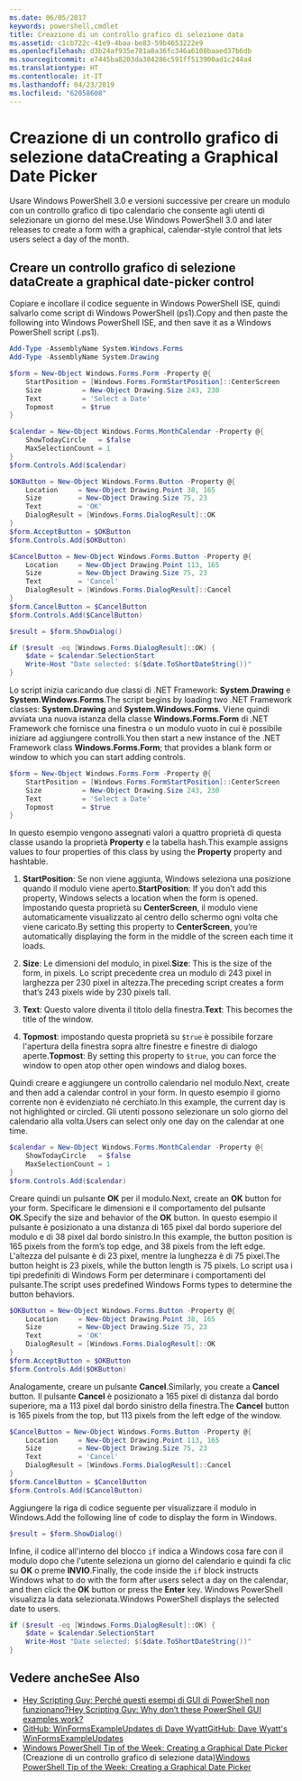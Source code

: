 ```yaml
---
ms.date: 06/05/2017
keywords: powershell,cmdlet
title: Creazione di un controllo grafico di selezione data
ms.assetid: c1cb722c-41e9-4baa-be83-59b4653222e9
ms.openlocfilehash: d3b24af935e781a8a36fc346a6108baaed37b6db
ms.sourcegitcommit: e7445ba8203da304286c591ff513900ad1c244a4
ms.translationtype: HT
ms.contentlocale: it-IT
ms.lasthandoff: 04/23/2019
ms.locfileid: "62058608"
---
```

# <a name="creating-a-graphical-date-picker"></a><span data-ttu-id="31288-103">Creazione di un controllo grafico di selezione data</span><span class="sxs-lookup"><span data-stu-id="31288-103">Creating a Graphical Date Picker</span></span>

<span data-ttu-id="31288-104">Usare Windows PowerShell 3.0 e versioni successive per creare un modulo con un controllo grafico di tipo calendario che consente agli utenti di selezionare un giorno del mese.</span><span class="sxs-lookup"><span data-stu-id="31288-104">Use Windows PowerShell 3.0 and later releases to create a form with a graphical, calendar-style control that lets users select a day of the month.</span></span>

## <a name="create-a-graphical-date-picker-control"></a><span data-ttu-id="31288-105">Creare un controllo grafico di selezione data</span><span class="sxs-lookup"><span data-stu-id="31288-105">Create a graphical date-picker control</span></span>

<span data-ttu-id="31288-106">Copiare e incollare il codice seguente in Windows PowerShell ISE, quindi salvarlo come script di Windows PowerShell (ps1).</span><span class="sxs-lookup"><span data-stu-id="31288-106">Copy and then paste the following into Windows PowerShell ISE, and then save it as a Windows PowerShell script (.ps1).</span></span>

```powershell
Add-Type -AssemblyName System.Windows.Forms
Add-Type -AssemblyName System.Drawing

$form = New-Object Windows.Forms.Form -Property @{
    StartPosition = [Windows.Forms.FormStartPosition]::CenterScreen
    Size          = New-Object Drawing.Size 243, 230
    Text          = 'Select a Date'
    Topmost       = $true
}

$calendar = New-Object Windows.Forms.MonthCalendar -Property @{
    ShowTodayCircle   = $false
    MaxSelectionCount = 1
}
$form.Controls.Add($calendar)

$OKButton = New-Object Windows.Forms.Button -Property @{
    Location     = New-Object Drawing.Point 38, 165
    Size         = New-Object Drawing.Size 75, 23
    Text         = 'OK'
    DialogResult = [Windows.Forms.DialogResult]::OK
}
$form.AcceptButton = $OKButton
$form.Controls.Add($OKButton)

$CancelButton = New-Object Windows.Forms.Button -Property @{
    Location     = New-Object Drawing.Point 113, 165
    Size         = New-Object Drawing.Size 75, 23
    Text         = 'Cancel'
    DialogResult = [Windows.Forms.DialogResult]::Cancel
}
$form.CancelButton = $CancelButton
$form.Controls.Add($CancelButton)

$result = $form.ShowDialog()

if ($result -eq [Windows.Forms.DialogResult]::OK) {
    $date = $calendar.SelectionStart
    Write-Host "Date selected: $($date.ToShortDateString())"
}
```

<span data-ttu-id="31288-107">Lo script inizia caricando due classi di .NET Framework: **System.Drawing** e **System.Windows.Forms**.</span><span class="sxs-lookup"><span data-stu-id="31288-107">The script begins by loading two .NET Framework classes: **System.Drawing** and **System.Windows.Forms**.</span></span>
<span data-ttu-id="31288-108">Viene quindi avviata una nuova istanza della classe **Windows.Forms.Form** di .NET Framework che fornisce una finestra o un modulo vuoto in cui è possibile iniziare ad aggiungere controlli.</span><span class="sxs-lookup"><span data-stu-id="31288-108">You then start a new instance of the .NET Framework class **Windows.Forms.Form**; that provides a blank form or window to which you can start adding controls.</span></span>

```powershell
$form = New-Object Windows.Forms.Form -Property @{
    StartPosition = [Windows.Forms.FormStartPosition]::CenterScreen
    Size          = New-Object Drawing.Size 243, 230
    Text          = 'Select a Date'
    Topmost       = $true
}
```

<span data-ttu-id="31288-109">In questo esempio vengono assegnati valori a quattro proprietà di questa classe usando la proprietà **Property** e la tabella hash.</span><span class="sxs-lookup"><span data-stu-id="31288-109">This example assigns values to four properties of this class by using the **Property** property and hashtable.</span></span>

1. <span data-ttu-id="31288-110">**StartPosition**: Se non viene aggiunta, Windows seleziona una posizione quando il modulo viene aperto.</span><span class="sxs-lookup"><span data-stu-id="31288-110">**StartPosition**: If you don’t add this property, Windows selects a location when the form is opened.</span></span>
   <span data-ttu-id="31288-111">Impostando questa proprietà su **CenterScreen**, il modulo viene automaticamente visualizzato al centro dello schermo ogni volta che viene caricato.</span><span class="sxs-lookup"><span data-stu-id="31288-111">By setting this property to **CenterScreen**, you’re automatically displaying the form in the middle of the screen each time it loads.</span></span>

2. <span data-ttu-id="31288-112">**Size**: Le dimensioni del modulo, in pixel.</span><span class="sxs-lookup"><span data-stu-id="31288-112">**Size**: This is the size of the form, in pixels.</span></span>
   <span data-ttu-id="31288-113">Lo script precedente crea un modulo di 243 pixel in larghezza per 230 pixel in altezza.</span><span class="sxs-lookup"><span data-stu-id="31288-113">The preceding script creates a form that’s 243 pixels wide by 230 pixels tall.</span></span>

3. <span data-ttu-id="31288-114">**Text**: Questo valore diventa il titolo della finestra.</span><span class="sxs-lookup"><span data-stu-id="31288-114">**Text**: This becomes the title of the window.</span></span>

4. <span data-ttu-id="31288-115">**Topmost**: impostando questa proprietà su `$true` è possibile forzare l'apertura della finestra sopra altre finestre e finestre di dialogo aperte.</span><span class="sxs-lookup"><span data-stu-id="31288-115">**Topmost**: By setting this property to `$true`, you can force the window to open atop other open windows and dialog boxes.</span></span>

<span data-ttu-id="31288-116">Quindi creare e aggiungere un controllo calendario nel modulo.</span><span class="sxs-lookup"><span data-stu-id="31288-116">Next, create and then add a calendar control in your form.</span></span>
<span data-ttu-id="31288-117">In questo esempio il giorno corrente non è evidenziato né cerchiato.</span><span class="sxs-lookup"><span data-stu-id="31288-117">In this example, the current day is not highlighted or circled.</span></span>
<span data-ttu-id="31288-118">Gli utenti possono selezionare un solo giorno del calendario alla volta.</span><span class="sxs-lookup"><span data-stu-id="31288-118">Users can select only one day on the calendar at one time.</span></span>

```powershell
$calendar = New-Object Windows.Forms.MonthCalendar -Property @{
    ShowTodayCircle   = $false
    MaxSelectionCount = 1
}
$form.Controls.Add($calendar)
```

<span data-ttu-id="31288-119">Creare quindi un pulsante **OK** per il modulo.</span><span class="sxs-lookup"><span data-stu-id="31288-119">Next, create an **OK** button for your form.</span></span>
<span data-ttu-id="31288-120">Specificare le dimensioni e il comportamento del pulsante **OK**.</span><span class="sxs-lookup"><span data-stu-id="31288-120">Specify the size and behavior of the **OK** button.</span></span>
<span data-ttu-id="31288-121">In questo esempio il pulsante è posizionato a una distanza di 165 pixel dal bordo superiore del modulo e di 38 pixel dal bordo sinistro.</span><span class="sxs-lookup"><span data-stu-id="31288-121">In this example, the button position is 165 pixels from the form’s top edge, and 38 pixels from the left edge.</span></span>
<span data-ttu-id="31288-122">L'altezza del pulsante è di 23 pixel, mentre la lunghezza è di 75 pixel.</span><span class="sxs-lookup"><span data-stu-id="31288-122">The button height is 23 pixels, while the button length is 75 pixels.</span></span>
<span data-ttu-id="31288-123">Lo script usa i tipi predefiniti di Windows Form per determinare i comportamenti del pulsante.</span><span class="sxs-lookup"><span data-stu-id="31288-123">The script uses predefined Windows Forms types to determine the button behaviors.</span></span>

```powershell
$OKButton = New-Object Windows.Forms.Button -Property @{
    Location     = New-Object Drawing.Point 38, 165
    Size         = New-Object Drawing.Size 75, 23
    Text         = 'OK'
    DialogResult = [Windows.Forms.DialogResult]::OK
}
$form.AcceptButton = $OKButton
$form.Controls.Add($OKButton)
```

<span data-ttu-id="31288-124">Analogamente, creare un pulsante **Cancel**.</span><span class="sxs-lookup"><span data-stu-id="31288-124">Similarly, you create a **Cancel** button.</span></span>
<span data-ttu-id="31288-125">Il pulsante **Cancel** è posizionato a 165 pixel di distanza dal bordo superiore, ma a 113 pixel dal bordo sinistro della finestra.</span><span class="sxs-lookup"><span data-stu-id="31288-125">The **Cancel** button is 165 pixels from the top, but 113 pixels from the left edge of the window.</span></span>

```powershell
$CancelButton = New-Object Windows.Forms.Button -Property @{
    Location     = New-Object Drawing.Point 113, 165
    Size         = New-Object Drawing.Size 75, 23
    Text         = 'Cancel'
    DialogResult = [Windows.Forms.DialogResult]::Cancel
}
$form.CancelButton = $CancelButton
$form.Controls.Add($CancelButton)
```

<span data-ttu-id="31288-126">Aggiungere la riga di codice seguente per visualizzare il modulo in Windows.</span><span class="sxs-lookup"><span data-stu-id="31288-126">Add the following line of code to display the form in Windows.</span></span>

```powershell
$result = $form.ShowDialog()
```

<span data-ttu-id="31288-127">Infine, il codice all'interno del blocco `if` indica a Windows cosa fare con il modulo dopo che l'utente seleziona un giorno del calendario e quindi fa clic su **OK** o preme **INVIO**.</span><span class="sxs-lookup"><span data-stu-id="31288-127">Finally, the code inside the `if` block instructs Windows what to do with the form after users select a day on the calendar, and then click the **OK** button or press the **Enter** key.</span></span>
<span data-ttu-id="31288-128">Windows PowerShell visualizza la data selezionata.</span><span class="sxs-lookup"><span data-stu-id="31288-128">Windows PowerShell displays the selected date to users.</span></span>

```powershell
if ($result -eq [Windows.Forms.DialogResult]::OK) {
    $date = $calendar.SelectionStart
    Write-Host "Date selected: $($date.ToShortDateString())"
}
```

## <a name="see-also"></a><span data-ttu-id="31288-129">Vedere anche</span><span class="sxs-lookup"><span data-stu-id="31288-129">See Also</span></span>

- [<span data-ttu-id="31288-130">Hey Scripting Guy:  Perché questi esempi di GUI di PowerShell non funzionano?</span><span class="sxs-lookup"><span data-stu-id="31288-130">Hey Scripting Guy:  Why don’t these PowerShell GUI examples work?</span></span>](https://go.microsoft.com/fwlink/?LinkId=506644)
- [<span data-ttu-id="31288-131">GitHub: WinFormsExampleUpdates di Dave Wyatt</span><span class="sxs-lookup"><span data-stu-id="31288-131">GitHub: Dave Wyatt's WinFormsExampleUpdates</span></span>](https://github.com/dlwyatt/WinFormsExampleUpdates)
- <span data-ttu-id="31288-132">[Windows PowerShell Tip of the Week:  Creating a Graphical Date Picker](https://technet.microsoft.com/library/ff730942.aspx) (Creazione di un controllo grafico di selezione data)</span><span class="sxs-lookup"><span data-stu-id="31288-132">[Windows PowerShell Tip of the Week:  Creating a Graphical Date Picker](https://technet.microsoft.com/library/ff730942.aspx)</span></span>